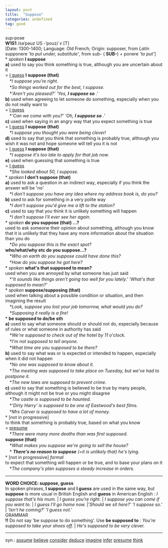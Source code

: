 ```yaml
---
layout: post
title:  "Suppose"
categories: undefined
tag: good
---
```

<DIV style="MARGIN: 0px 0px 5px">sup<B>·</B>pose<BR><B>W1S1</B> /səˈpəuz US -ˈpouz/ <I>v</I> [T] <BR>[Date: 1300-1400; Language: Old French; Origin: supposer, from <I>Latin</I> supponere <I>'to put under, substitute'</I>, from sub- ( <B>SUB-</B>) + ponere <I>'to put'</I>]<BR>* <I>spoken</I> <B>I suppose</B><BR><B>a)</B> used to say you think something is true, although you are uncertain about it<BR>= <A href="{{ site.baseurl }}/guess"><U>I guess</U></A> <B>I suppose (that)</B><BR>　*<I>I suppose you're right.</I><BR>　*<I>So things worked out for the best, I suppose.</I><BR>　*<I>'Aren't you pleased?' 'Yes, <B>I suppose so</B> .'</I><BR><B>b)</B> used when agreeing to let someone do something, especially when you do not really want to<BR>= <A href="{{ site.baseurl }}/guess"><U>I guess</U></A><BR>　*<I>'Can we come with you?' 'Oh, <B>I suppose so</B> .'</I><BR><B>c)</B> used when saying in an angry way that you expect something is true<BR>= <A href="{{ site.baseurl }}/guess"><U>I guess</U></A> <B>I suppose (that)</B><BR>　*<I>I suppose you thought you were being clever!</I><BR><B>d)</B> used to say that you think that something is probably true, although you wish it was not and hope someone will tell you it is not<BR>= <A href="{{ site.baseurl }}/guess"><U>I guess</U></A> <B>I suppose (that)</B><BR>　*<I>I suppose it's too late to apply for that job now.</I><BR><B>e)</B> used when guessing that something is true<BR>= <A href="{{ site.baseurl }}/guess"><U>I guess</U></A><BR>　*<I>She looked about 50, I suppose.</I><BR>* <I>spoken</I> <B>I don't suppose (that)</B><BR><B>a)</B> used to ask a question in an indirect way, especially if you think the answer will be 'no'<BR>　*<I>I don't suppose you have any idea where my address book is, do you?</I><BR><B>b)</B> used to ask for something in a very polite way<BR>　*<I>I don't suppose you'd give me a lift to the station?</I><BR><B>c)</B> used to say that you think it is unlikely something will happen<BR>　*<I>I don't suppose I'll ever see her again.</I><BR>* <I>spoken</I> <B>do you suppose (that) ...?</B><BR>used to ask someone their opinion about something, although you know that it is unlikely that they have any more information about the situation than you do<BR>　*<I>Do you suppose this is the exact spot?</I><BR><B>who/what/why etc do you suppose...?</B><BR>　*<I>Who on earth do you suppose could have done this?</I><BR>　*<I>How do you suppose he got here?</I><BR>* <I>spoken</I> <B>what's that supposed to mean?</B><BR>used when you are annoyed by what someone has just said<BR>　*<I>'It sounds like things aren't going too well for you lately.' 'What's that supposed to mean?'</I><BR>* <I>spoken</I> <B>suppose/supposing (that)</B><BR>used when talking about a possible condition or situation, and then imagining the result<BR>　*<I>Look, suppose you lost your job tomorrow, what would you do?</I><BR>　*<I>Supposing it really is a fire!</I><BR>* <B>be supposed to do/be sth</B><BR><B>a)</B> used to say what someone should or should not do, especially because of rules or what someone in authority has said<BR>　*<I>We're supposed to check out of the hotel by 11 o'clock.</I><BR>　*<I>I'm not supposed to tell anyone.</I><BR>　*<I>What time are you supposed to be there?</I><BR><B>b)</B> used to say what was or is expected or intended to happen, especially when it did not happen<BR>　*<I>No one was supposed to know about it.</I><BR>　*<I>The meeting was supposed to take place on Tuesday, but we've had to postpone it.</I><BR>　*<I>The new laws are supposed to prevent crime.</I><BR><B>c)</B> used to say that something is believed to be true by many people, although it might not be true or you might disagree<BR>　*<I>The castle is supposed to be haunted.</I><BR>　*<I>'Dirty Harry' is supposed to be one of Eastwood's best films.</I><BR>　*<I>Mrs Carver is supposed to have a lot of money.</I><BR>* [not in progressive] <BR>to think that something is probably true, based on what you know<BR>= <A href="{{ site.baseurl }}/presume"><U>presume</U></A><BR>　*<I>There were many more deaths than was first supposed.</I><BR><B>suppose (that)</B><BR>　*<I>What makes you suppose we're going to sell the house?</I><BR>　*<I> <B>There's no reason to suppose</B> (=it is unlikely that) he's lying.</I><BR>* [not in progressive] <I>formal</I> <BR>to expect that something will happen or be true, and to base your plans on it<BR>　*<I>The company's plan supposes a steady increase in orders.</I>
<HR>
<B>WORD CHOICE: suppose, guess</B> <BR>In spoken phrases, <B>I suppose</B> and <B>I guess</B> are used in the same way, but <B>suppose</B> is more usual in British English and <B>guess</B> in American English : <I>I suppose that's his mum. </I>| <I>I guess you're right. </I>| <I>I suppose you can come if you want to. </I>| <I>I guess I'll go home now.</I> |<I>'Should we sit here?' 'I suppose so.' </I>| <I>'Isn't he coming?' 'I guess not.'</I> <BR>GRAMMAR<BR><B>!!</B> Do not say 'be suppose to do something'. Use <B>be supposed to</B> : <I>You're supposed to take your shoes off. </I>| <I>He's supposed to be very clever.</I> 
<HR>
</DIV>
<DIV style="MARGIN: 0px 0px 5px">
<DIV style="MARGIN: 4px 0px">syn.: <A href="{{ site.baseurl }}/assume"><U>assume</U></A> <A href="{{ site.baseurl }}/believe"><U>believe</U></A> <A href="{{ site.baseurl }}/consider"><U>consider</U></A> <A href="{{ site.baseurl }}/deduce"><U>deduce</U></A> <A href="{{ site.baseurl }}/imagine"><U>imagine</U></A> <A href="{{ site.baseurl }}/infer"><U>infer</U></A> <A href="{{ site.baseurl }}/presume"><U>presume</U></A> <A href="{{ site.baseurl }}/think"><U>think</U></A></DIV></DIV>
